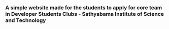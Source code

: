 ### A simple website made for the students to apply for core team in Developer Students Clubs - Sathyabama Institute of Science and Technology 